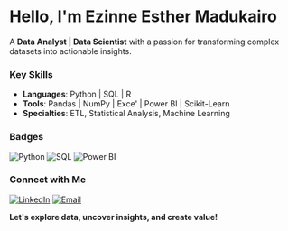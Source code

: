 <!-- Minimalist GitHub Profile -->

#  Hello, I'm **Ezinne Esther Madukairo**

A **Data Analyst | Data Scientist** with a passion for transforming complex datasets into actionable insights.

###  **Key Skills**
- **Languages**: Python | SQL | R  
- **Tools**: Pandas | NumPy | Exce' | Power BI | Scikit-Learn  
- **Specialties**: ETL, Statistical Analysis, Machine Learning  
### **Badges**

![Python](https://img.shields.io/badge/-Python-3776AB?logo=python&logoColor=white)
![SQL](https://img.shields.io/badge/-SQL-003B57?logo=postgresql&logoColor=white)
![Power BI](https://img.shields.io/badge/-Power%20BI-F2C811?logo=powerbi&logoColor=black)

###  **Connect with Me**
[![LinkedIn](https://img.shields.io/badge/-LinkedIn-blue?logo=linkedin&logoColor=white)](https://www.linkedin.com/in/ezinneesther/)
[![Email](https://img.shields.io/badge/-Email-red?logo=gmail&logoColor=white)](ezinnemadukairo@gmail.com)

**Let's explore data, uncover insights, and create value!** 
